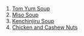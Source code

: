 1. [Tom Yum Soup](https://www.eatingthaifood.com/tom-yum-soup-recipe/)
1. [Miso Soup](https://www.thespruceeats.com/vegetable-miso-soup-recipe-3378025)
1. [Kenchinjiru Soup](https://www.yummly.com/recipe/Japanese-Vegetable-Soup-_Kenchinjiru_-2583525)
1. [Chicken and Cashew Nuts](http://adamliaw.com/recipe/chicken-with-cashew-nuts/)
